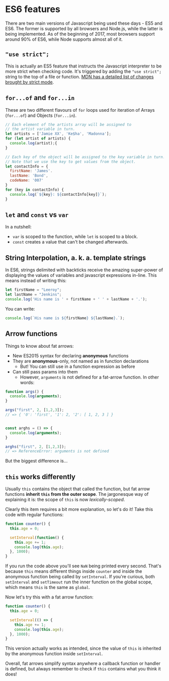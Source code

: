 # ES6 features

There are two main versions of Javascript being used these days - ES5 and ES6. The former is supported by all browsers and Node.js, while the latter is being implemented. As of the beginning of 2017, most browsers support around 90% of ES6, while Node supports almost all of it.

## `"use strict";`

This is actually an ES5 feature that instructs the Javascript interpreter to be more strict when checking code. It's triggered by adding the `"use strict";` string to the top of a file or function. [MDN has a detailed list of changes brought by strict mode](https://developer.mozilla.org/en-US/docs/Web/JavaScript/Reference/Strict_mode).

## `for...of` and `for...in`

These are two different flavours of `for` loops used for iteration of Arrays (`for...of`) and Objects (`for...in`).

```js
// Each element of the artists array will be assigned to
// the artist variable in turn.
let artists = ['Jamie XX', 'Ke$ha', 'Madonna'];
for (let artist of artists) {
  console.log(artist);{
}

// Each key of the object will be assigned to the key variable in turn.
// Note that we use the key to get values from the object.
let contactInfo = {
  firstName: 'James'.
  lastName: 'Bond',
  codeName: '007'
}
for (key in contactInfo) {
  console.log(`${key}: ${contactInfo[key]}`);
}
```

## `let` and `const` vs `var`

In a nutshell:

* `var` is scoped to the function, while `let` is scoped to a block.
* `const` creates a value that can't be changed afterwards.

## String Interpolation, a. k. a. template strings

In ES6, strings delimited with backticks receive the amazing super-power of displaying the values of variables and javascript expressions in-line. This means instead of writing this:
```js
let firstName = "Leeroy";
let lastName = "Jenkins";
console.log('His name is ' + firstName + ' ' + lastName + '.');
```

You can write:
```js
console.log(`His name is ${firstName} ${lastName}.`);
```

## Arrow functions

Things to know about fat arrows:

- New ES2015 syntax for declaring **anonymous** functions
- They are **anonymous**-only, not named as in function declarations
  - But! You can still use in a function expression as before
- Can still pass params into them
  - However, `arguments` is not defined for a fat-arrow function. In other words:
```js
function args() {
  console.log(arguments);
}

args("first", 2, [1,2,3]);
// => { '0': 'first', '1': 2, '2': [ 1, 2, 3 ] }


const arghs = () => {
  console.log(arguments);
}

arghs("first", 2, [1,2,3]);
// => ReferenceError: arguments is not defined
```

But the biggest difference is...

## `this` works differently

Usually `this` contains the object that called the function, but fat arrow functions **inherit `this` from the outer scope**. The jargonesque way of explaining it is: the scope of `this` is now _lexically-scoped_.

Clearly this item requires a bit more explanation, so let's do it! Take this code with regular functions:

```js
function counter() {
  this.age = 0;

  setInterval(function() {
    this.age += 1;
    console.log(this.age);
  }, 1000);
}
```

If you run the code above you'll see `NaN` being printed every second. That's because `this` means different things inside `counter` and inside the anonymous function being called by `setInterval`. If you're curious, both `setInterval` and `setTimeout` run the inner function on the global scope, which means `this` is the same as `global`.

Now let's try this with a fat arrow function:

```js
function counter() {
  this.age = 0;

  setInterval(() => {
    this.age += 1;
    console.log(this.age);
  }, 1000);
}
```

This version actually works as intended, since the value of `this` is inherited by the anonymous function inside `setInterval`.

Overall, fat arrows simplify syntax anywhere a callback function or handler is defined, but always remember to check if `this` contains what you think it does!
